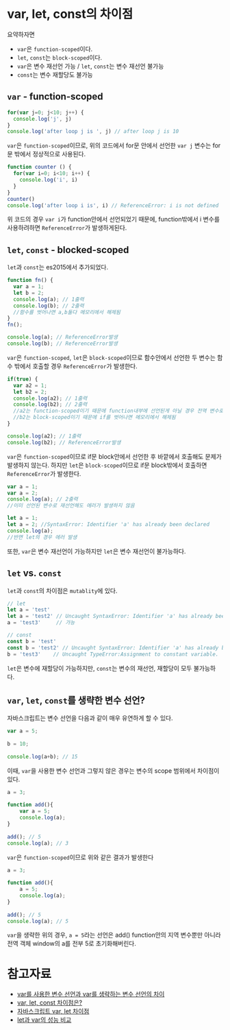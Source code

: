 # var, let, const의 차이점
요약하자면
- `var`은 `function-scoped`이다.
- `let`, `const`는 `block-scoped`이다.
- `var`은 변수 재선언 가능 / `let`, `const`는 변수 재선언 불가능
- `const`는 변수 재할당도 불가능
## `var` - function-scoped
```javascript
for(var j=0; j<10; j++) {
  console.log('j', j)
}
console.log('after loop j is ', j) // after loop j is 10
```
`var`은 `function-scoped`이므로, 위의 코드에서 for문 안에서 선언한 `var j` 변수는 for문 밖에서 정상적으로 사용된다.
```javascript
function counter () {
  for(var i=0; i<10; i++) {
    console.log('i', i)
  }
}
counter()
console.log('after loop i is', i) // ReferenceError: i is not defined
```
위 코드의 경우 `var i`가 function안에서 선언되었기 때문에, function밖에서 i 변수를 사용하려하면 `ReferenceError`가 발생하게된다.

## `let`, `const` - blocked-scoped
`let`과 `const`는 es2015에서 추가되었다.
```javascript
function fn() {
  var a = 1;
  let b = 2;
  console.log(a); // 1출력
  console.log(b); // 2출력
  //함수를 벗어나면 a,b둘다 메모리에서 해제됨
}
fn();

console.log(a); // ReferenceError발생
console.log(b); // ReferenceError발생
```
`var`은 `function-scoped`, `let`은 `block-scoped`이므로 함수안에서 선언한 두 변수는 함수 밖에서 호출할 경우 `ReferenceError`가 발생한다.
```javascript
if(true) {
  var a2 = 1;
  let b2 = 2;
  console.log(a2); // 1출력
  console.log(b2); // 2출력
  //a2는 function-scoped이기 때문에 function내부에 선언된게 아닐 경우 전역 변수로 hoisting됨
  //b2는 block-scoped이기 때문에 if를 벗어나면 메모리에서 해제됨
}

console.log(a2); // 1출력
console.log(b2); // ReferenceError발생
```
`var`은 `function-scoped`이므로 if문 block안에서 선언한 후 바깥에서 호출해도 문제가 발생하지 않는다. 하지만 `let`은 `block-scoped`이므로 if문 block밖에서 호출하면 `ReferenceError`가 발생한다.
```javascript
var a = 1;
var a = 2;
console.log(a); // 2출력
//이미 선언된 변수로 재선언해도 에러가 발생하지 않음

let a = 1;
let a = 2; //SyntaxError: Identifier 'a' has already been declared
console.log(a);
//반면 let의 경우 에러 발생
```
또한, `var`은 변수 재선언이 가능하지만 `let`은 변수 재선언이 불가능하다.
## `let` vs. `const`
`let`과 `const`의 차이점은 `mutablity`에 있다.
```javascript
// let
let a = 'test'
let a = 'test2' // Uncaught SyntaxError: Identifier 'a' has already been declared
a = 'test3'     // 가능

// const
const b = 'test'
const b = 'test2' // Uncaught SyntaxError: Identifier 'a' has already been declared
b = 'test3'    // Uncaught TypeError:Assignment to constant variable.
```
`let`은 변수에 재할당이 가능하지만, `const`는 변수의 재선언, 재할당이 모두 불가능하다.
## `var`, `let`, `const`를 생략한 변수 선언?
자바스크립트는 변수 선언을 다음과 같이 매우 유연하게 할 수 있다.
```javascript
var a = 5;
 
b = 10;
 
console.log(a+b); // 15
```
이때, `var`을 사용한 변수 선언과 그렇지 않은 경우는 변수의 scope 범위에서 차이점이 있다.
```javascript
a = 3;
 
function add(){    
    var a = 5;
    console.log(a);
}
 
add(); // 5
console.log(a); // 3
```
`var`은 `function-scoped`이므로 위와 같은 결과가 발생한다
```javascript
a = 3;
 
function add(){    
    a = 5;
    console.log(a);
}
 
add(); // 5
console.log(a); // 5
```
`var`을 생략한 위의 경우, `a = 5`라는 선언은 add() function안의 지역 변수뿐만 아니라 전역 객체 window의 a를 전부 5로 초기화해버린다.
# 참고자료
- [var를 사용한 변수 선언과 var를 생략하는 변수 선언의 차이](https://reshoe.tistory.com/11)
- [var, let, const 차이점은?](https://gist.github.com/LeoHeo/7c2a2a6dbcf80becaaa1e61e90091e5d)
- [자바스크립트 var, let 차이점](https://m.blog.naver.com/PostView.nhn?blogId=rnjsrldnd123&logNo=221502769952&proxyReferer=https:%2F%2Fwww.google.com%2F)
- [let과 var의 성능 비교](https://gomugom.github.io/let-vs-var-performance-compare/)
